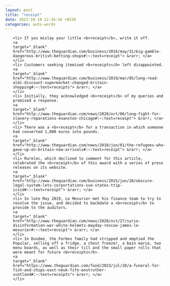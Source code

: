 ```yaml
---
layout: post
title: "receipt"
date: 2023-10-10 12:34:56 +0530
categories: auto-words
---
```

<ol>

    <li> If you mislay your little <b>receipt</b>, write it off.
    <a 
    target="_blank" 
    href="http://www.theguardian.com/business/2016/may/31/big-gamble-dangerous-british-betting-shops#:~:text=receipt"> &rarr; </a>
    </li>
    <li> Customers seeking itemised <b>receipts</b> left disappointed.
    <a 
    target="_blank" 
    href="http://www.theguardian.com/business/2019/mar/05/long-read-aldi-discount-supermarket-changed-britain-shopping#:~:text=receipts"> &rarr; </a>
    </li>
    <li> Initially, they acknowledged <b>receipt</b> of my queries and promised a response.
    <a 
    target="_blank" 
    href="http://www.theguardian.com/news/2020/oct/06/long-fight-for-slavery-reparations-evanston-chicago#:~:text=receipt"> &rarr; </a>
    </li>
    <li> There was a <b>receipt</b> for a transaction in which someone had converted 1,000 euros into pounds.
    <a 
    target="_blank" 
    href="http://www.theguardian.com/news/2018/jun/01/the-refugees-who-gave-up-on-britain-new-arrivals#:~:text=receipt"> &rarr; </a>
    </li>
    <li> Rurelec, which declined to comment for this article, celebrated the <b>receipt</b> of this award with a series of press releases on its website.
    <a 
    target="_blank" 
    href="http://www.theguardian.com/business/2015/jun/10/obscure-legal-system-lets-corportations-sue-states-ttip-icsid#:~:text=receipt"> &rarr; </a>
    </li>
    <li> In late May 2019, Le Mesurier met his finance team to try to resolve the issue, and decided to backdate a <b>receipt</b> to provide to the auditors.
    <a 
    target="_blank" 
    href="http://www.theguardian.com/news/2020/oct/27/syria-disinformation-war-white-helmets-mayday-rescue-james-le-mesurier#:~:text=receipt"> &rarr; </a>
    </li>
    <li> In Dundee, the Forbes family had stripped and emptied the Popular, selling off a fridge, a chest freezer, a bain marie, two menu boards, as well as their till and the small paper rolls that were meant for future <b>receipts</b>.
    <a 
    target="_blank" 
    href="https://www.theguardian.com/food/2023/jul/20/a-funeral-for-fish-and-chips-east-neuk-fife-anstruther-scotland#:~:text=receipts"> &rarr; </a>
    </li>